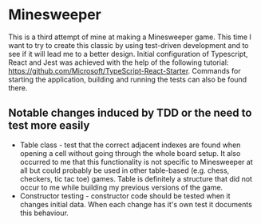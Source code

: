 ﻿# Minesweeper

This is a third attempt of mine at making a Minesweeper game. This time I want to try to create this classic by using test-driven development and to see if it will lead me to a better design.
Initial configuration of Typescript, React and Jest was achieved with the help of the following tutorial: https://github.com/Microsoft/TypeScript-React-Starter. Commands for starting the application, building and running the tests can also be found there.

## Notable changes induced by TDD or the need to test more easily
* Table class - test that the correct adjacent indexes are found when opening a cell without going through the whole board setup. It also occurred to me that this functionality is not specific to Minesweeper at all but could probably be used in other table-based (e.g. chess, checkers, tic tac toe) games. Table is definitely a structure that did not occur to me while building my previous versions of the game.
* Constructor testing - constructor code should be tested when it changes initial data. When each change has it's own test it documents this behaviour.

